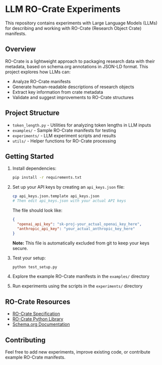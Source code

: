 # LLM RO-Crate Experiments

This repository contains experiments with Large Language Models (LLMs) for describing and working with RO-Crate (Research Object Crate) manifests.

## Overview

RO-Crate is a lightweight approach to packaging research data with their metadata, based on schema.org annotations in JSON-LD format. This project explores how LLMs can:

- Analyze RO-Crate manifests
- Generate human-readable descriptions of research objects
- Extract key information from crate metadata
- Validate and suggest improvements to RO-Crate structures

## Project Structure

- `token_length.py` - Utilities for analyzing token lengths in LLM inputs
- `examples/` - Sample RO-Crate manifests for testing
- `experiments/` - LLM experiment scripts and results
- `utils/` - Helper functions for RO-Crate processing

## Getting Started

1. Install dependencies:
   ```bash
   pip install -r requirements.txt
   ```

2. Set up your API keys by creating an `api_keys.json` file:
   ```bash
   cp api_keys.json.template api_keys.json
   # Then edit api_keys.json with your actual API keys
   ```
   
   The file should look like:
   ```json
   {
     "openai_api_key": "sk-proj-your_actual_openai_key_here",
     "anthropic_api_key": "your_actual_anthropic_key_here"
   }
   ```
   **Note:** This file is automatically excluded from git to keep your keys secure.

3. Test your setup:
   ```bash
   python test_setup.py
   ```

4. Explore the example RO-Crate manifests in the `examples/` directory

5. Run experiments using the scripts in the `experiments/` directory

## RO-Crate Resources

- [RO-Crate Specification](https://www.researchobject.org/ro-crate/)
- [RO-Crate Python Library](https://github.com/ResearchObject/ro-crate-py)
- [Schema.org Documentation](https://schema.org/)

## Contributing

Feel free to add new experiments, improve existing code, or contribute example RO-Crate manifests.
